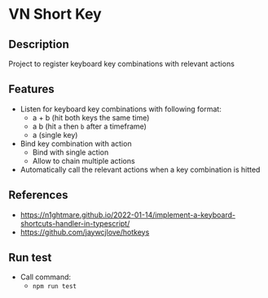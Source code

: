 # VN Short Key

## Description
Project to register keyboard key combinations with relevant actions

## Features
- Listen for keyboard key combinations with following format:
  - a + b (hit both keys the same time)
  - a b (hit `a` then `b` after a timeframe)
  - a (single key)
- Bind key combination with action
  - Bind with single action
  - Allow to chain multiple actions
- Automatically call the relevant actions when a key combination is hitted

## References
- https://n1ghtmare.github.io/2022-01-14/implement-a-keyboard-shortcuts-handler-in-typescript/
- https://github.com/jaywcjlove/hotkeys

## Run test
- Call command:
  - `npm run test`